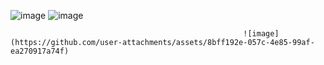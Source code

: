 ![image](https://github.com/user-attachments/assets/5aeff7e9-e26d-4afd-a648-81de80a07781)              ![image](https://github.com/user-attachments/assets/0abe0749-c0d0-498a-868c-06eb7f5f0335)


                                                        ![image](https://github.com/user-attachments/assets/8bff192e-057c-4e85-99af-ea270917a74f)
